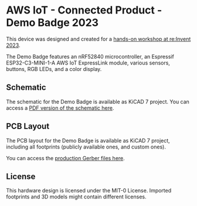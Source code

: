 # AWS IoT - Connected Product - Demo Badge 2023

This device was designed and created for a [hands-on workshop at re:Invent 2023](https://catalog.workshops.aws/aws-iot-connected-product-demo-badge).

The Demo Badge features an nRF52840 microcontroller, an Espressif ESP32-C3-MINI-1-A AWS IoT ExpressLink module, various sensors, buttons, RGB LEDs, and a color display.

## Schematic

The schematic for the Demo Badge is available as KiCAD 7 project. You can access a [PDF version of the schematic here](./snapshot/demo-badge-2023-schematic.pdf).

## PCB Layout

The PCB layout for the Demo Badge is available as KiCAD 7 project, including all footprints (publicly available ones, and custom ones).

You can access the [production Gerber files here](./snapshot/gerbers/).

## License

This hardware design is licensed under the MIT-0 License. Imported footprints and 3D models might contain different licenses.

